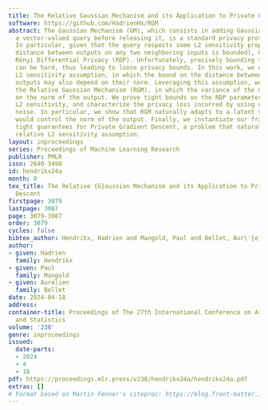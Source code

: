 ```yaml
---
title: The Relative Gaussian Mechanism and its Application to Private Gradient Descent
software: https://github.com/HadrienHx/RGM
abstract: The Gaussian Mechanism (GM), which consists in adding Gaussian noise to
  a vector-valued query before releasing it, is a standard privacy protection mechanism.
  In particular, given that the query respects some L2 sensitivity property (the L2
  distance between outputs on any two neighboring inputs is bounded), GM guarantees
  Rényi Differential Privacy (RDP). Unfortunately, precisely bounding the L2 sensitivity
  can be hard, thus leading to loose privacy bounds. In this work, we consider a Relative
  L2 sensitivity assumption, in which the bound on the distance between two query
  outputs may also depend on their norm. Leveraging this assumption, we introduce
  the Relative Gaussian Mechanism (RGM), in which the variance of the noise depends
  on the norm of the output. We prove tight bounds on the RDP parameters under relative
  L2 sensitivity, and characterize the privacy loss incurred by using output-dependent
  noise. In particular, we show that RGM naturally adapts to a latent variable that
  would control the norm of the output. Finally, we instantiate our framework to show
  tight guarantees for Private Gradient Descent, a problem that naturally fits our
  relative L2 sensitivity assumption.
layout: inproceedings
series: Proceedings of Machine Learning Research
publisher: PMLR
issn: 2640-3498
id: hendrikx24a
month: 0
tex_title: The Relative {G}aussian Mechanism and its Application to Private Gradient
  Descent
firstpage: 3079
lastpage: 3087
page: 3079-3087
order: 3079
cycles: false
bibtex_author: Hendrikx, Hadrien and Mangold, Paul and Bellet, Aur\'{e}lien
author:
- given: Hadrien
  family: Hendrikx
- given: Paul
  family: Mangold
- given: Aurélien
  family: Bellet
date: 2024-04-18
address:
container-title: Proceedings of The 27th International Conference on Artificial Intelligence
  and Statistics
volume: '238'
genre: inproceedings
issued:
  date-parts:
  - 2024
  - 4
  - 18
pdf: https://proceedings.mlr.press/v238/hendrikx24a/hendrikx24a.pdf
extras: []
# Format based on Martin Fenner's citeproc: https://blog.front-matter.io/posts/citeproc-yaml-for-bibliographies/
---
```

